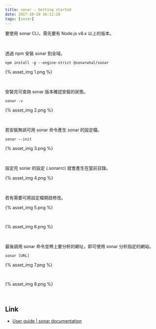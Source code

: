 ```yaml
---
title: sonar - Getting started
date: 2017-10-29 16:11:28
tags: [sonar]
---
```


要使用 sonar CLI，需先要有 Node.js v8.x 以上的版本。   

<!-- More -->

<br/>


透過 npm 安裝 sonar 到全域。   

    npm install -g --engine-strict @sonarwhal/sonar

{% asset_img 1.png %}

<br/>


安裝完可查詢 sonar 版本確認安裝的狀態。  

    sonar -v

{% asset_img 2.png %}

<br/>


若安裝無誤可用 sonar 命令產生 sonar 的設定檔。  

    sonar --init

{% asset_img 3.png %}

<br/>


設定完 sonar 的設定 (.sonarrc) 就會產生在當前目錄。    

{% asset_img 4.png %}

<br/>


若有需要可將設定檔開啟修改。  

{% asset_img 5.png %}

<br/>


{% asset_img 6.png %}

<br/>


最後調用 sonar 命令並帶上要分析的網址，即可使用 sonar 分析指定的網站。  

    sonar [URL]

{% asset_img 7.png %}

<br/>


{% asset_img 8.png %}

<br/>


Link
----
* [User guide | sonar documentation](https://sonarwhal.com/docs/user-guide/)
